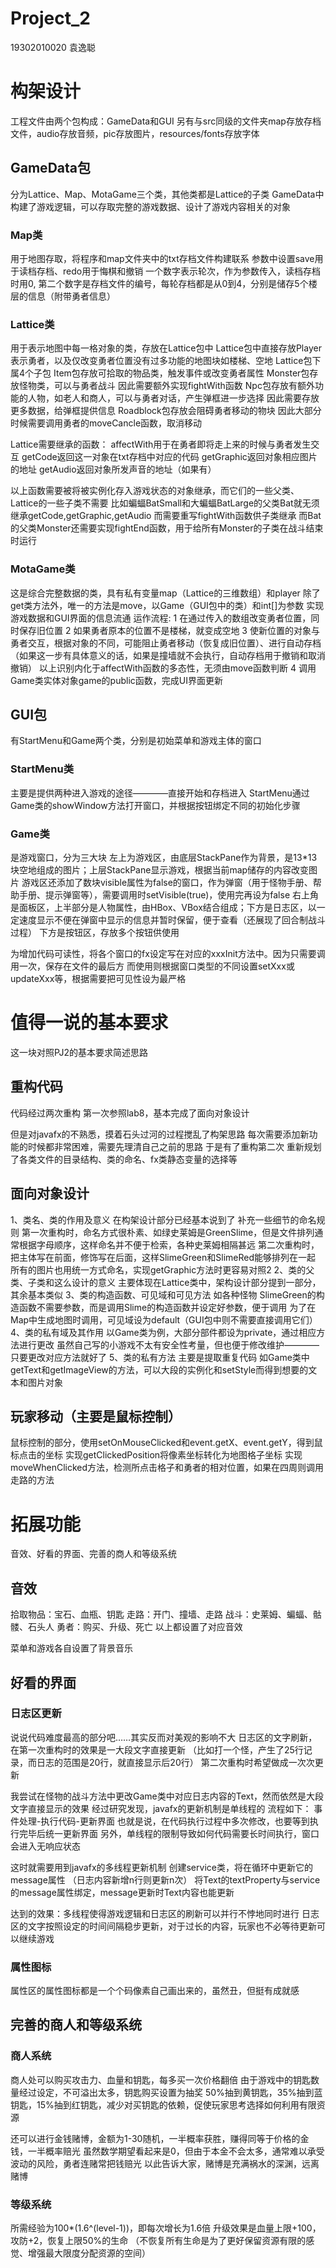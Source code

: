 # Project_2
19302010020 袁逸聪

# 构架设计
工程文件由两个包构成：GameData和GUI
另有与src同级的文件夹map存放存档文件，audio存放音频，pic存放图片，resources/fonts存放字体

## GameData包
分为Lattice、Map、MotaGame三个类，其他类都是Lattice的子类
GameData中构建了游戏逻辑，可以存取完整的游戏数据、设计了游戏内容相关的对象

### Map类
用于地图存取，将程序和map文件夹中的txt存档文件构建联系
参数中设置save用于读档存档、redo用于悔棋和撤销
一个数字表示轮次，作为参数传入，读档存档时用0,
第二个数字是存档文件的编号，每轮存档都是从0到4，分别是储存5个楼层的信息（附带勇者信息）

### Lattice类
用于表示地图中每一格对象的类，存放在Lattice包中
Lattice包中直接存放Player表示勇者，以及仅改变勇者位置没有过多功能的地图块如楼梯、空地
Lattice包下属4个子包
Item包存放可拾取的物品类，触发事件或改变勇者属性
Monster包存放怪物类，可以与勇者战斗
	因此需要额外实现fightWith函数
Npc包存放有额外功能的人物，如老人和商人，可以与勇者对话，产生弹框进一步选择
	因此需要存放更多数据，给弹框提供信息
Roadblock包存放会阻碍勇者移动的物块
	因此大部分时候需要调用勇者的moveCancle函数，取消移动

Lattice需要继承的函数：
	affectWith用于在勇者即将走上来的时候与勇者发生交互
	getCode返回这一对象在txt存档中对应的代码
	getGraphic返回对象相应图片的地址
	getAudio返回对象所发声音的地址（如果有）

以上函数需要被将被实例化存入游戏状态的对象继承，而它们的一些父类、Lattice的一些子类不需要
比如蝙蝠BatSmall和大蝙蝠BatLarge的父类Bat就无须继承getCode,getGraphic,getAudio
而需要重写fightWith函数供子类继承
而Bat的父类Monster还需要实现fightEnd函数，用于给所有Monster的子类在战斗结束时运行

### MotaGame类
这是综合完整数据的类，具有私有变量map（Lattice的三维数组）和player
除了get类方法外，唯一的方法是move，以Game（GUI包中的类）和int[]为参数
实现游戏数据和GUI界面的信息流通
运作流程:
1 在通过传入的数组改变勇者位置，同时保存旧位置
2 如果勇者原本的位置不是楼梯，就变成空地
3 使新位置的对象与勇者交互，根据对象的不同，可能阻止勇者移动（恢复成旧位置）、进行自动存档（如果这一步有具体意义的话，如果是撞墙就不会执行，自动存档用于撤销和取消撤销）
  以上识别内化于affectWith函数的多态性，无须由move函数判断
4 调用Game类实体对象game的public函数，完成UI界面更新

## GUI包
有StartMenu和Game两个类，分别是初始菜单和游戏主体的窗口

### StartMenu类
主要是提供两种进入游戏的途径————直接开始和存档进入
StartMenu通过Game类的showWindow方法打开窗口，并根据按钮绑定不同的初始化步骤

### Game类
是游戏窗口，分为三大块
左上为游戏区，由底层StackPane作为背景，是13*13块空地组成的图片；上层StackPane显示游戏，根据当前map储存的内容改变图片
游戏区还添加了数块visible属性为false的窗口，作为弹窗（用于怪物手册、帮助手册、提示弹窗等），需要调用时setVisible(true)，使用完再设为false
右上角是面板区，上半部分是人物属性，由HBox、VBox结合组成；下方是日志区，以一定速度显示不便在弹窗中显示的信息并暂时保留，便于查看（还展现了回合制战斗过程）
下方是按钮区，存放多个按钮供使用

为增加代码可读性，将各个窗口的fx设定写在对应的xxxInit方法中。因为只需要调用一次，保存在文件的最后方
而使用则根据窗口类型的不同设置setXxx或updateXxx等，根据需要把可见性设为最严格

# 值得一说的基本要求
这一块对照PJ2的基本要求简述思路

## 重构代码
代码经过两次重构
第一次参照lab8，基本完成了面向对象设计

但是对javafx的不熟悉，摸着石头过河的过程搅乱了构架思路
每次需要添加新功能的时候都非常困难，需要先理清自己之前的思路
于是有了重构第二次
重新规划了各类文件的目录结构、类的命名、fx类静态变量的选择等

## 面向对象设计
1、类名、类的作用及意义
	在构架设计部分已经基本说到了
	补充一些细节的命名规则
	第一次重构时，命名方式很朴素、如绿史莱姆是GreenSlime，但是文件排列通常根据字母顺序，这样命名并不便于检索，各种史莱姆相隔甚远
	第二次重构时，把主体写在前面，修饰写在后面，这样SlimeGreen和SlimeRed能够排列在一起
	所有的图片也用统一方式命名，实现getGraphic方法时更容易对照2
2、类的父类、子类和这么设计的意义
	主要体现在Lattice类中，架构设计部分提到一部分，其余基本类似
3、类的构造函数、可见域和可见方法
	如各种怪物
	SlimeGreen的构造函数不需要参数，而是调用Slime的构造函数并设定好参数，便于调用
	为了在Map中生成地图时调用，可见域设为default（GUI包中则不需要直接调用它们）
4、类的私有域及其作用
	以Game类为例，大部分部件都设为private，通过相应方法进行更改
	虽然自己写的小游戏不太有安全性考量，但也便于修改维护————只要更改对应方法就好了
5、类的私有方法
	主要是提取重复代码
	如Game类中getText和getImageView的方法，可以大段的实例化和setStyle而得到想要的文本和图片对象
	
## 玩家移动（主要是鼠标控制）
鼠标控制的部分，使用setOnMouseClicked和event.getX、event.getY，得到鼠标点击的坐标
实现getClickedPosition将像素坐标转化为地图格子坐标
实现moveWhenClicked方法，检测所点击格子和勇者的相对位置，如果在四周则调用走路的方法

# 拓展功能
音效、好看的界面、完善的商人和等级系统

## 音效
拾取物品：宝石、血瓶、钥匙
走路：开门、撞墙、走路
战斗：史莱姆、蝙蝠、骷髅、石头人
勇者：购买、升级、死亡
以上都设置了对应音效

菜单和游戏各自设置了背景音乐

## 好看的界面

### 日志区更新
说说代码难度最高的部分吧……其实反而对美观的影响不大
日志区的文字刷新，在第一次重构时的效果是一大段文字直接更新
（比如打一个怪，产生了25行记录，而日志的范围是20行，就直接显示后20行）
第二次重构时希望做成一次次更新

我尝试在怪物的战斗方法中更改Game类中对应日志内容的Text，然而依然是大段文字直接显示的效果
经过研究发现，javafx的更新机制是单线程的
流程如下：
事件处理-执行代码-更新界面
也就是说，在代码执行过程中多次修改，也要等到执行完毕后统一更新界面
另外，单线程的限制导致如何代码需要长时间执行，窗口会进入无响应状态

这时就需要用到javafx的多线程更新机制
创建service类，将在循环中更新它的message属性
（日志内容新增n行则更新n次）
将Text的textProperty与service的message属性绑定，message更新时Text内容也能更新

达到的效果：多线程使得游戏逻辑和日志区的刷新可以并行不悖地同时进行
日志区的文字按照设定的时间间隔稳步更新，对于过长的内容，玩家也不必等待更新可以继续游戏

### 属性图标
属性区的属性图标都是一个个码像素自己画出来的，虽然丑，但挺有成就感

## 完善的商人和等级系统

### 商人系统
商人处可以购买攻击力、血量和钥匙，每多买一次价格翻倍
由于游戏中的钥匙数量经过设定，不可溢出太多，钥匙购买设置为抽奖
50%抽到黄钥匙，35%抽到蓝钥匙，15%抽到红钥匙，减少对买钥匙的依赖，促使玩家思考选择如何利用有限资源

还可以进行金钱赌博，金额为1-30随机，一半概率获胜，赚得同等于价格的金钱，一半概率赔光
虽然数学期望看起来是0，但由于本金不会太多，通常难以承受波动的风险，勇者连赌常把钱赔光
以此告诉大家，赌博是充满祸水的深渊，远离赌博

### 等级系统
所需经验为100*(1.6^(level-1))，即每次增长为1.6倍
升级效果是血量上限+100，攻防+2，恢复上限50%的生命
（不恢复所有生命是为了更好保留资源有限的感觉、增强最大限度分配资源的空间）
